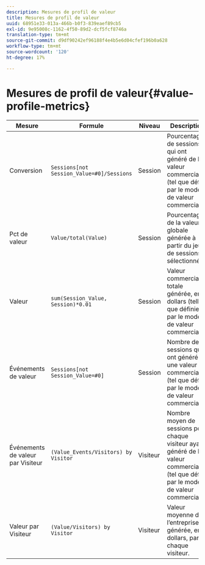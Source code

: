 ```yaml
---
description: Mesures de profil de valeur
title: Mesures de profil de valeur
uuid: 68951e33-013a-466b-b0f3-839eaef89cb5
exl-id: 9e95008c-1162-4f50-89d2-dcf5fcf8746a
translation-type: tm+mt
source-git-commit: d9df90242ef96188f4e4b5e6d04cfef196b0a628
workflow-type: tm+mt
source-wordcount: '120'
ht-degree: 17%

---
```


# Mesures de profil de valeur{#value-profile-metrics}

| Mesure | Formule | Niveau | Description |
|---|---|---|---|
| Conversion | `Sessions[not Session_Value=#0]/Sessions` | Session | Pourcentage de sessions qui ont généré de la valeur commerciale (tel que défini par le modèle de valeur commerciale). |
| Pct de valeur | `Value/total(Value)` | Session | Pourcentage de la valeur globale générée à partir du jeu de sessions sélectionné. |
| Valeur | `sum(Session_Value, Session)*0.01` | Session | Valeur commerciale totale générée, en dollars (telle que définie par le modèle de valeur commerciale). |
| Événements de valeur | `Sessions[not Session_Value=#0]` | Session | Nombre de sessions qui ont généré une valeur commerciale (tel que défini par le modèle de valeur commerciale). |
| Événements de valeur par Visiteur | `(Value_Events/Visitors) by Visitor` | Visiteur | Nombre moyen de sessions pour chaque visiteur ayant généré de la valeur commerciale (tel que défini par le modèle de valeur commerciale). |
| Valeur par Visiteur | `(Value/Visitors) by Visitor` | Visiteur | Valeur moyenne de l’entreprise générée, en dollars, par chaque visiteur. |
